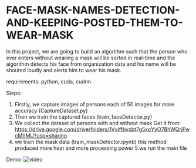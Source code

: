 # FACE-MASK-NAMES-DETECTION-AND-KEEPING-POSTED-THEM-TO-WEAR-MASK

In this project, we are going to build an algorithm such that the person who ever enters without wearing a mask will be sorted in real-time and the algorithm detects his face from organization data and his name will be shouted loudly and alerts him to wear his mask.

requirements:
python, cuda, cudnn

Steps:
1. Firstly, we capture images of persons each of 50 images for more accuracy (CaptureDataset.py)
2. Then we train the captured faces (train_faceDetector.py)
3. We collect the dataset of persons with and without mask
Get it from: https://drive.google.com/drive/folders/1VxIffbvxbt7g5xqYyO7BhWQrjFwcMhMU?usp=sharing
5. we train the mask data (train_maskDetector.ipynb)
this method produced more heat and more processing power
5.we run the main file

Demo:
![video](https://user-images.githubusercontent.com/83135144/165171658-a72fb335-77ae-4359-a203-20c62b2ed7cb.gif)
